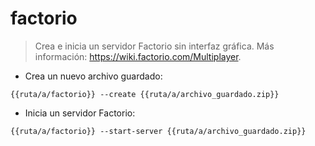 # factorio

> Crea e inicia un servidor Factorio sin interfaz gráfica.
> Más información: <https://wiki.factorio.com/Multiplayer>.

- Crea un nuevo archivo guardado:

`{{ruta/a/factorio}} --create {{ruta/a/archivo_guardado.zip}}`

- Inicia un servidor Factorio:

`{{ruta/a/factorio}} --start-server {{ruta/a/archivo_guardado.zip}}`
